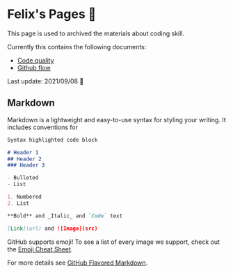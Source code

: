 # Felix's Pages :pencil:

This page is used to archived the materials about coding skill. 

Currently this contains the following documents:
- [Code quality](code-quality.md)
- [Github flow](github-flow.md)

Last update: 2021/09/08 :date: 

## Markdown

Markdown is a lightweight and easy-to-use syntax for styling your writing. It includes conventions for

```markdown
Syntax highlighted code block

# Header 1
## Header 2
### Header 3

- Bulleted
- List

1. Numbered
2. List

**Bold** and _Italic_ and `Code` text

[Link](url) and ![Image](src)
```
GitHub supports emoji! To see a list of every image we support, check out the [Emoji Cheat Sheet](https://github.com/ikatyang/emoji-cheat-sheet/blob/master/README.md).

For more details see [GitHub Flavored Markdown](https://guides.github.com/features/mastering-markdown/).


